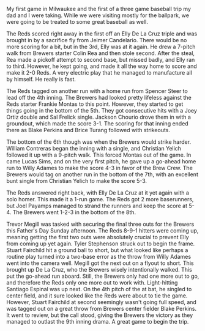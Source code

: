 My first game in Milwaukee and the first of a three game baseball trip
my dad and I were taking. While we were visiting mostly for the
ballpark, we were going to be treated to some great baseball as well.

The Reds scored right away in the first off an Elly De La Cruz triple
and was brought in by a sacrifice fly from Jeimer Candelario. There
would be no more scoring for a bit, but in the 3rd, Elly was at it
again. He drew a 7-pitch walk from Brewers starter Colin Rea and then
stole second. After the steal, Rea made a pickoff attempt to second
base, but missed badly, and Elly ran to third. However, he kept going,
and made it all the way home to score and make it 2-0 Reds. A very
electric play that he managed to manufacture all by himself. He really
is fast.

The Reds tagged on another run with a home run from Spencer Steer to
lead off the 4th inning. The Brewers had looked pretty lifeless
against the Reds starter Frankie Montas to this point. However, they
started to get things going in the bottom of the 5th. They got
consecutive hits with a Joey Ortiz double and Sal Frelick single.
Jackson Chourio drove them in with a groundout, which made the score
3-1. The scoring for that inning ended there as Blake Perkins and
Brice Turang followed with strikeouts.

The bottom of the 6th though was when the Brewers would strike harder.
William Contreras began the inning with a single, and Christian Yelich
followed it up with a 9-pitch walk. This forced Montas out of the
game. In came Lucas Sims, and on the very first pitch, he gave up a
go-ahead home run to Willy Adames to make the score 4-3 in favor of
the Brew Crew. The Brewers would tag on another run in the bottom of
the 7th, with an excellent bunt single from Christian Yelich to make
the score 5-3.

The Reds answered right back, with Elly De La Cruz at it yet again
with a solo homer. This made it a 1-run game. The Reds got 2 more
baserunners, but Joel Payamps managed to strand the runners and keep
the score at 5-4. The Brewers went 1-2-3 in the bottom of the 8th. 

Trevor Megill was tasked with securing the final three outs for the
Brewers this Father's Day Sunday afternoon. The Reds 8-9-1 hitters
were coming up, meaning getting the first two outs were absolutely
crucial to prevent Elly from coming up yet again. Tyler Stephenson
struck out to begin the frame. Stuart Fairchild hit a ground ball to
short, but what looked like perhaps a routine play turned into a
two-base error as the throw from Willy Adames went into the camera
well. Megill got the next out on a flyout to short. This brought up
De La Cruz, who the Brewers wisely intentionally walked. This put the
go-ahead run aboard. Still, the Brewers only had one more out to go,
and therefore the Reds only one more out to work with. Light-hitting
Santiago Espinal was up next. On the 4th pitch of the at bat, he
singled to center field, and it sure looked like the Reds were about
to tie the game. However, Stuart Fairchild at second seemingly wasn't
going full speed, and was tagged out on a great throw from Brewers
center fielder Blake Perkins. It went to review, but the call stood,
giving the Brewers the victory as they managed to outlast the 9th
inning drama. A great game to begin the trip.
